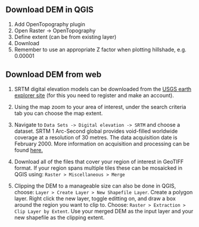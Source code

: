 ## Download DEM in QGIS
1. Add OpenTopography plugin
2. Open Raster -> OpenTopography
3. Define extent (can be from existing layer)
4. Download
5. Remember to use an appropriate Z factor when plotting hillshade, e.g. 0.00001

## Download DEM from web

1. SRTM digital elevation models can be downloaded from the [USGS earth explorer site][link1] (for this you need to register and make an account). 

[link1]: https://earthexplorer.usgs.gov/

2. Using the map zoom to your area of interest, under the search criteria tab you can choose the map extent. 

3. Navigate to `Data Sets -> Digital elevation -> SRTM` and choose a dataset. SRTM 1 Arc-Second global provides void-filled worldwide coverage at a resolution of 30 metres. The data acquisition date is February 2000. More information on acquisition and processing can be found [here.][link2]

[link2]: https://www.usgs.gov/centers/eros/science/usgs-eros-archive-digital-elevation-shuttle-radar-topography-mission-srtm-1-arc?qt-science_center_objects=0#qt-science_center_objects "Title"

4. Download all of the files that cover your region of interest in GeoTIFF format. If your region spans multiple tiles these can be mosaicked in QGIS using: `Raster > Miscellaneous > Merge`

5. Clipping the DEM to a manageable size can also be done in QGIS, choose: `Layer > Create Layer > New Shapefile Layer`. Create a polygon layer. Right click the new layer, toggle editting on, and draw a box around the region you want to clip to. Choose: `Raster > Extraction > Clip Layer by Extent`. Use your merged DEM as the input layer and your new shapefile as the clipping extent. 
